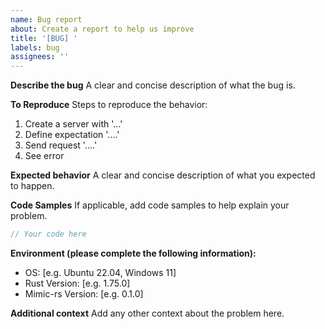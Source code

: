 ```yaml
---
name: Bug report
about: Create a report to help us improve
title: '[BUG] '
labels: bug
assignees: ''
---
```


**Describe the bug**
A clear and concise description of what the bug is.

**To Reproduce**
Steps to reproduce the behavior:

1. Create a server with '...'
2. Define expectation '....'
3. Send request '....'
4. See error

**Expected behavior**
A clear and concise description of what you expected to happen.

**Code Samples**
If applicable, add code samples to help explain your problem.

```rust
// Your code here
```

**Environment (please complete the following information):**

- OS: [e.g. Ubuntu 22.04, Windows 11]
- Rust Version: [e.g. 1.75.0]
- Mimic-rs Version: [e.g. 0.1.0]

**Additional context**
Add any other context about the problem here.
